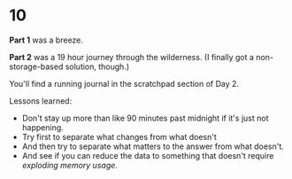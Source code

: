 # 10

**Part 1** was a breeze.

**Part 2** was a 19 hour journey through the wilderness.  (I finally got a non-storage-based solution, though.)

You'll find a running journal in the scratchpad section of Day 2.

Lessons learned:
* Don't stay up more than like 90 minutes past midnight if it's just not happening.
* Try first to separate what changes from what doesn't
* And then try to separate what matters to the answer from what doesn't.
* And see if you can reduce the data to something that doesn't require *exploding memory usage*.
